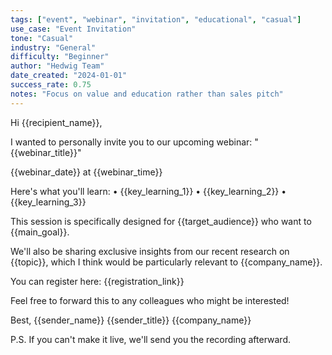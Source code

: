 ```yaml
---
tags: ["event", "webinar", "invitation", "educational", "casual"]
use_case: "Event Invitation"
tone: "Casual"
industry: "General"
difficulty: "Beginner"
author: "Hedwig Team"
date_created: "2024-01-01"
success_rate: 0.75
notes: "Focus on value and education rather than sales pitch"
---
```


Hi {{recipient_name}},

I wanted to personally invite you to our upcoming webinar: "{{webinar_title}}"

{{webinar_date}} at {{webinar_time}}

Here's what you'll learn:
• {{key_learning_1}}
• {{key_learning_2}}
• {{key_learning_3}}

This session is specifically designed for {{target_audience}} who want to {{main_goal}}.

We'll also be sharing exclusive insights from our recent research on {{topic}}, which I think would be particularly relevant to {{company_name}}.

You can register here: {{registration_link}}

Feel free to forward this to any colleagues who might be interested!

Best,
{{sender_name}}
{{sender_title}}
{{company_name}}

P.S. If you can't make it live, we'll send you the recording afterward. 